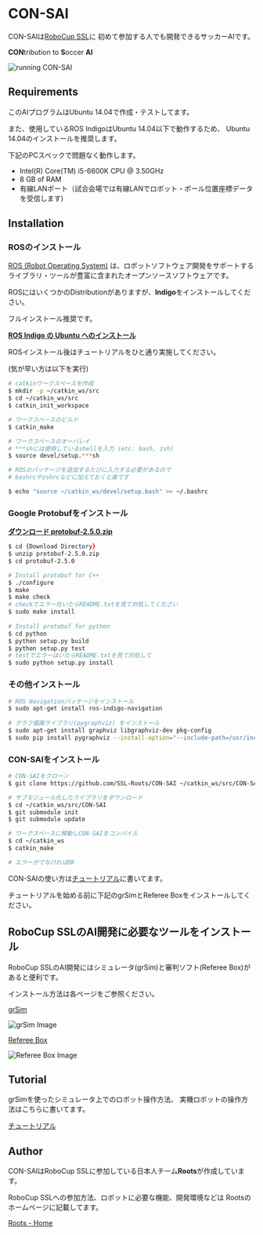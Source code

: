 # CON-SAI
CON-SAIは[RoboCup SSL](http://wiki.robocup.org/Small_Size_League)に
初めて参加する人でも開発できるサッカーAIです。

**CON**tribution to **S**occer **AI**

![running CON-SAI](https://github.com/SSL-Roots/CON-SAI/blob/Images/Images/CON-SAI-about.png "running CON-SAI")

## Requirements
このAIプログラムはUbuntu 14.04で作成・テストしてます。

また、使用しているROS IndigoはUbuntu 14.04以下で動作するため、
Ubuntu 14.04のインストールを推奨します。

下記のPCスペックで問題なく動作します。
* Intel(R) Core(TM) i5-6600K CPU @ 3.50GHz
* 8 GB of RAM
* 有線LANポート（試合会場では有線LANでロボット・ボール位置座標データを受信します)

## Installation

### ROSのインストール
[ROS (Robot Operating System)](http://wiki.ros.org/ja)
は、ロボットソフトウェア開発をサポートする
ライブラリ・ツールが豊富に含まれたオープンソースソフトウェアです。

ROSにはいくつかのDistributionがありますが、**Indigo**をインストールしてください。

フルインストール推奨です。

[**ROS Indigo の Ubuntu へのインストール**](
http://wiki.ros.org/ja/indigo/Installation/Ubuntu
)


ROSインストール後はチュートリアルをひと通り実施してください。

(気が早い方は以下を実行)

```zsh
# catkinワークスペースを作成
$ mkdir -p ~/catkin_ws/src
$ cd ~/catkin_ws/src
$ catkin_init_workspace

# ワークスペースのビルド
$ catkin_make

# ワークスペースのオーバレイ
# ***shには使用しているshellを入力 (etc: bash, zsh)
$ source devel/setup.***sh 

# ROSのパッケージを追加するたびに入力する必要があるので
# bashrcやzshrcなどに加えておくと楽です

$ echo "source ~/catkin_ws/devel/setup.bash" >> ~/.bashrc
```


### Google Protobufをインストール

[**ダウンロード protobuf-2.5.0.zip**](
https://github.com/google/protobuf/releases/download/v2.5.0/protobuf-2.5.0.zip
)

```zsh
$ cd {Download Directory}
$ unzip protobuf-2.5.0.zip
$ cd protobuf-2.5.0

# Install protobuf for C++
$ ./configure
$ make
$ make check 
# checkでエラー吐いたらREADME.txtを見て対処してください
$ sudo make install
    
# Install protobuf for python
$ cd python
$ python setup.py build
$ python setup.py test
# testでエラーはいたらREADME.txtを見て対処して
$ sudo python setup.py install
```

### その他インストール
```zsh
# ROS Navigationパッケージをインストール
$ sudo apt-get install ros-indigo-navigation
    
# グラフ描画ライブラリ(pygraphviz) をインストール
$ sudo apt-get install graphviz libgraphviz-dev pkg-config
$ sudo pip install pygraphviz --install-option="--include-path=/usr/include/graphviz" --install-option="--library-path=/usr/lib/graphviz/"
```

### CON-SAIをインストール
```zsh
# CON-SAIをクローン
$ git clone https://github.com/SSL-Roots/CON-SAI ~/catkin_ws/src/CON-SAI

# サブモジュール化したライブラリをダウンロード
$ cd ~/catkin_ws/src/CON-SAI
$ git submodule init
$ git submodule update

# ワークスペースに移動しCON-SAIをコンパイル
$ cd ~/catkin_ws
$ catkin_make

# エラーがでなければOK
```

CON-SAIの使い方は[チュートリアル](Tutorial.md)に書いてます。

チュートリアルを始める前に下記のgrSimとReferee Boxをインストールしてください。

## RoboCup SSLのAI開発に必要なツールをインストール

RoboCup SSLのAI開発にはシミュレータ(grSim)と審判ソフト(Referee Box)があると便利です。

インストール方法は各ページをご参照ください。

[grSim](https://github.com/RoboCup-SSL/grSim)

![grSim Image](https://github.com/SSL-Roots/CON-SAI/blob/Images/Images/grSim.png "grSim")

[Referee Box](https://robocup-ssl.github.io/ssl-refbox/)

![Referee Box Image](https://github.com/SSL-Roots/CON-SAI/blob/Images/Images/refereeBox.png "Referee Box")

## Tutorial

grSimを使ったシミュレータ上でのロボット操作方法、
実機ロボットの操作方法はこちらに書いてます。

[チュートリアル](Tutorial.md)


## Author

CON-SAIはRoboCup SSLに参加している日本人チーム**Roots**が作成しています。

RoboCup SSLへの参加方法、ロボットに必要な機能、開発環境などは
Rootsのホームページに記載してます。


[Roots - Home](https://github.com/SSL-Roots/Roots_home/wiki)
